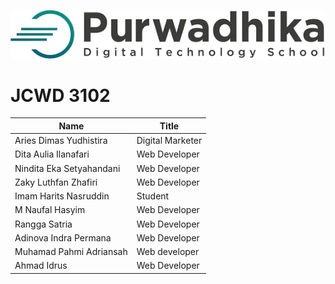 ![alt text](purwadika.png)

# JCWD 3102 

| Name | Title |
|------|-------|
| Aries Dimas Yudhistira | Digital Marketer |
| Dita Aulia Ilanafari | Web Developer|
| Nindita Eka Setyahandani | Web Developer|
| Zaky Luthfan Zhafiri | Web Developer|
| Imam Harits Nasruddin | Student |
| M Naufal Hasyim       | Web Developer|
| Rangga Satria | Web Developer |
| Adinova Indra Permana | Web Developer|
|Muhamad Pahmi Adriansah| Web developer|
| Ahmad Idrus | Web Developer |